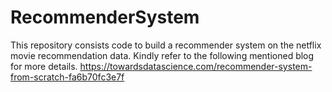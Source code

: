 # RecommenderSystem
This repository consists code to build a recommender system on the netflix movie recommendation data.
Kindly refer to the following mentioned blog for more details.
https://towardsdatascience.com/recommender-system-from-scratch-fa6b70fc3e7f
